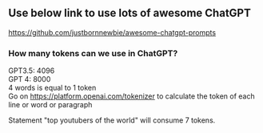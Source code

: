 ## Use below link to use lots of awesome ChatGPT 
https://github.com/justbornnewbie/awesome-chatgpt-prompts 

### How many tokens can we use in ChatGPT?
GPT3.5: 4096 \
GPT 4: 8000 \
4 words is equal to 1 token \
Go on https://platform.openai.com/tokenizer to calculate the token of each line or word or paragraph

Statement "top youtubers of the world" will consume 7 tokens. 
